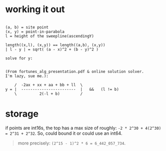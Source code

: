 
working it out
==================================================

~~~

(a, b) = site point
(x, y) = point-in-parabola
l = height of the sweepline(ascendingY)

length((x,l), (x,y)) == length((a,b), (x,y))
| l - y | = sqrt( (a - x)^2 + (b - y)^2 )

solve for y:


(From fortunes_alg_presentation.pdf & online solution solver.
I'm lazy, sue me.):

    /  -2ax + xx + aa + bb + ll  \
y = |  ------------------------  |   &&   (l != b)
    \          2(-l + b)         /

~~~


storage
==================================================

if points are int16s, the top has a max size of roughly:
`-2 * 2^30 + 4(2^30) = 2^31 + 2^32`.
So, could bound it or could use an int64.

> more precisely:
  `(2^15 - 1)^2 * 6 = 6_442_057_734`.
